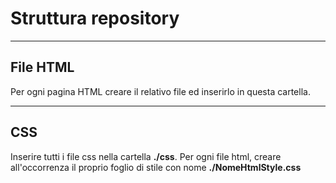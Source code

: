 # Struttura repository
___
## File HTML
Per ogni pagina HTML creare il relativo file ed inserirlo in questa cartella.
___
## CSS
Inserire tutti i file css nella cartella **./css**.
Per ogni file html, creare all'occorrenza il proprio foglio di stile con nome **./NomeHtmlStyle.css**



